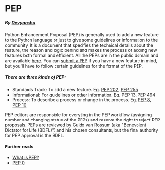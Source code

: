 # PEP
##### By [Devyanshu](https://github.com/Devyanshu)

Python Enhancement Proposal (PEP) is generally used to add a new feature to the Python language or just to give some guidelines or information to the community. It is a document that specifies the technical details about the feature, the reason and logic behind and makes the process of adding new features both formal and efficient.
All the PEPs are in the public domain and are available [here](https://www.python.org/dev/peps/). You can [submit a PEP](https://legacy.python.org/dev/peps/pep-0001/#id29) if you have a new feature in mind, but you'll have to follow certain guidelines for the format of the PEP.

##### There are three kinds of PEP:
- Standards Track: To add a new feature. Eg. [PEP 202](https://www.python.org/dev/peps/pep-0202), [PEP 255](https://www.python.org/dev/peps/pep-0255)
 - Informational</b>: For guidelines or other information. Eg. [PEP 13](https://www.python.org/dev/peps/pep-0013), [PEP 494](https://www.python.org/dev/peps/pep-0494)
- Process</b>: To describe a process or change in the process. Eg. [PEP 8](https://www.python.org/dev/peps/pep-0008), [PEP 10](https://www.python.org/dev/peps/pep-0010)

PEP editors are responsible for everyting in the PEP workflow (assigning number and changing status of the PEPs) and reserve the right to reject PEP proposals. PEPs are reviewed by Guido van Rossum (aka "Benevolent Dictator for Life (BDFL)") and his chosen consultants, but the final authority for PEP approval is the BDFL.

#### Further reads
- [What is PEP?](https://legacy.python.org/dev/peps/pep-0001/#what-is-a-pep)
- [PEP 0](https://www.python.org/dev/peps/)

